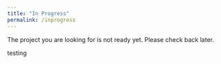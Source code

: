 ```yaml
---
title: "In Progress"
permalink: /inprogress
---
```


The project you are looking for is not ready yet. Please check back later.

testing
